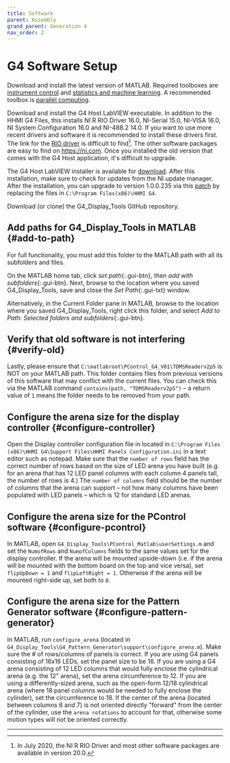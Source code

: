 ```yaml
---
title: Software
parent: Assembly
grand_parent: Generation 4
nav_order: 2
---
```


# G4 Software Setup

Download and install the latest version of MATLAB. Required toolboxes are [instrument control](https://www.mathworks.com/help/instrument/index.html) and [statistics and machine learning](https://www.mathworks.com/help/stats/index.html). A recommended toolbox is [parallel computing](https://www.mathworks.com/help/parallel-computing/index.html).

Download and install the G4 Host LabVIEW executable. In addition to the HHMI G4 Files, this installs NI R RIO Driver 16.0, NI-Serial 15.0, NI-VISA 16.0, NI System Configuration 16.0 and NI-488.2 14.0. If you want to use more recent drivers and software it is recommended to install these drivers first. The link for the [RIO driver](https://www.ni.com/en-us/support/downloads/drivers/download.ni-r-series-multifunction-rio.html) is difficult to find[^1]. The other software packages are easy to find on <https://ni.com>. Once you installed the old version that comes with the G4 Host application, it's difficult to upgrade.

The G4 Host LabVIEW installer is available for [download](https://www.dropbox.com/s/mywy2a3gb6vxhec/HHMI%20G4%20Host%28Ver1-0-0-230%29%20with%20installer.zip?dl=0). After this installation, make sure to check for updates from the NI update manager. After the installation, you can upgrade to version 1.0.0.235 via this [patch](https://www.dropbox.com/s/cuhs907arnx4kfq/G4%20Host(Ver1-0-0-235).zip) by replacing the files in `C:\Program Files(x86)\HHMI G4`.

Download (or clone) the G4_Display_Tools GitHub repository.

## Add paths for G4_Display_Tools in MATLAB {#add-to-path}

For full functionality, you must add this folder to the MATLAB path with all its subfolders and files.

On the MATLAB home tab, click *set path*{:.gui-btn}, then *add with subfolders*{:.gui-btn}. Next, browse to the location where you saved G4_Display_Tools, save and close the *Set Path*{:.gui-txt} window.

Alternatively, in the Current Folder pane in MATLAB, browse to the location where you saved G4_Display_Tools, right click this folder, and select *Add to Path: Selected folders and subfolders*{:.gui-btn}.

## Verify that old software is not interfering {#verify-old}

Lastly, please ensure that `C:\matlabroot\PControl_G4_V01\TDMSReaderv2p5` is NOT on your MATLAB path. This folder contains files from previous versions of this software that may conflict with the current files. You can check this via the MATLAB command `contains(path, "TDMSReaderv2p5")` – a return value of `1` means the folder needs to be removed from your path.

## Configure the arena size for the display controller {#configure-controller}

Open the Display controller configuration file in located in `C:\Program Files (x86)\HHMI G4\Support Files\HHMI Panels Configuration.ini` in a text editor such as notepad. Make sure that the `number of rows` field has the correct number of rows based on the size of LED arena you have built (e.g. for an arena that has 12 LED panel columns with each column 4 panels tall, the number of rows is 4.) The `number of columns` field should be the number of columns that the arena can support – not how many columns have been populated with LED panels – which is 12 for standard LED arenas.

## Configure the arena size for the PControl software {#configure-pcontrol}

In MATLAB, open `G4_Display_Tools\PControl_Matlab\userSettings.m` and set the `NumofRows` and `NumofColumns` fields to the same values set for the display controller. If the arena will be mounted upside-down (i.e. if the arena will be mounted with the bottom board on the top and vice versa), set `flipUpDown = 1` and `flipLeftRight = 1`. Otherwise if the arena will be mounted right-side up, set both to `0`.

## Configure the arena size for the Pattern Generator software {#configure-pattern-generator}

In MATLAB, run `configure_arena` (located in `G4_Display_Tools\G4_Pattern_Generator\support\configure_arena.m`). Make sure the # of rows/columns of panels is correct. If you are using G4 panels consisting of 16x16 LEDs, set the panel size to be 16. If you are using a G4 arena consisting of 12 LED columns that would fully enclose the cylindrical arena (e.g. the 12" arena), set the arena circumference to 12. If you are using a differently-sized arena, such as the open-form 12/18 cylindrical arena (where 18 panel columns would be needed to fully enclose the cylinder), set the circumference to 18. If the center of the arena (located between columns 6 and 7) is not oriented directly "forward" from the center of the cylinder, use the `arena rotations` to account for that, otherwise some motion types will not be oriented correctly.

---

[^1]: In July 2020, the NI R RIO Driver and most other software packages are available in version 20.0.
